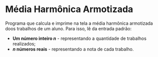 # Média Harmônica Armotizada

Programa que calcula e imprime na tela a média harmônica armotizada doos trabalhos de um aluno. Para isso, lê da entrada padrão:
* **Um número inteiro _n_** - representando a quantidade de trabalhos realizados;
* **_n_ números reais** - representando a nota de cada trabalho.